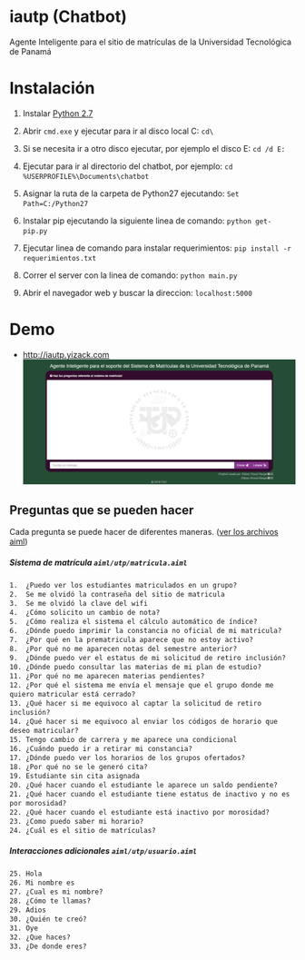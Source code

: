 # iautp (Chatbot)
Agente Inteligente para el sitio de matrículas de la Universidad Tecnológica de Panamá
# Instalación
1.	Instalar [Python 2.7](https://www.python.org/download/releases/2.7/)

2.	Abrir `cmd.exe` y ejecutar para ir al disco local C: `cd\`

3.	Si se necesita ir a otro disco ejecutar, por ejemplo el disco E: `cd /d E:`

4.	Ejecutar para ir al directorio del chatbot, por ejemplo: `cd %USERPROFILE%\Documents\chatbot`

5. 	Asignar la ruta de la carpeta de Python27 ejecutando:	`Set Path=C:/Python27`

6. 	Instalar pip ejecutando la siguiente linea de comando:	`python get-pip.py`

7. 	Ejecutar linea de comando para instalar requerimientos:	`pip install -r requerimientos.txt`

8. 	Correr el server con la linea de comando: `python main.py`

9.	Abrir el navegador web y buscar la direccion: `localhost:5000`
# Demo
- http://iautp.yizack.com
![Demo](https://raw.githubusercontent.com/Yizack/iautp/master/Captura1.png)

## Preguntas que se pueden hacer 
Cada pregunta se puede hacer de diferentes maneras. ([ver los archivos aiml](https://github.com/Yizack/iautp/tree/master/aiml/utp))
##### Sistema de matrícula `aiml/utp/matricula.aiml`
```
1.	¿Puedo ver los estudiantes matriculados en un grupo?
2.	Se me olvidó la contraseña del sitio de matricula
3.	Se me olvidó la clave del wifi
4.	¿Cómo solicito un cambio de nota?
5.	¿Cómo realiza el sistema el cálculo automático de índice?
6.	¿Dónde puedo imprimir la constancia no oficial de mi matricula?
7.	¿Por qué en la prematricula aparece que no estoy activo?
8.	¿Por qué no me aparecen notas del semestre anterior?
9.	¿Dónde puedo ver el estatus de mi solicitud de retiro inclusión?
10.	¿Dónde puedo consultar las materias de mi plan de estudio?
11.	¿Por qué no me aparecen materias pendientes?
12.	¿Por qué el sistema me envía el mensaje que el grupo donde me quiero matricular está cerrado?
13.	¿Qué hacer si me equivoco al captar la solicitud de retiro inclusión?
14.	¿Qué hacer si me equivoco al enviar los códigos de horario que deseo matricular?
15.	Tengo cambio de carrera y me aparece una condicional
16.	¿Cuándo puedo ir a retirar mi constancia?
17.	¿Dónde puedo ver los horarios de los grupos ofertados?
18.	¿Por qué no se le generó cita?
19.	Estudiante sin cita asignada
20.	¿Qué hacer cuando el estudiante le aparece un saldo pendiente?
21.	¿Qué hacer cuando el estudiante tiene estatus de inactivo y no es por morosidad?
22.	¿Qué hacer cuando el estudiante está inactivo por morosidad?
23.	¿Como puedo saber mi horario?
24.	¿Cuál es el sitio de matrículas?
```
##### Interacciones adicionales `aiml/utp/usuario.aiml`
```
25.	Hola
26.	Mi nombre es
27.	¿Cual es mi nombre?
28.	¿Cómo te llamas?
29.	Adios
30.	¿Quién te creó?
31.	Oye
32.	¿Que haces?
33.	¿De donde eres?
```
